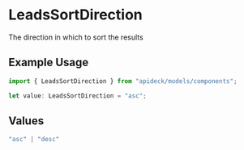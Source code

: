 # LeadsSortDirection

The direction in which to sort the results

## Example Usage

```typescript
import { LeadsSortDirection } from "apideck/models/components";

let value: LeadsSortDirection = "asc";
```

## Values

```typescript
"asc" | "desc"
```